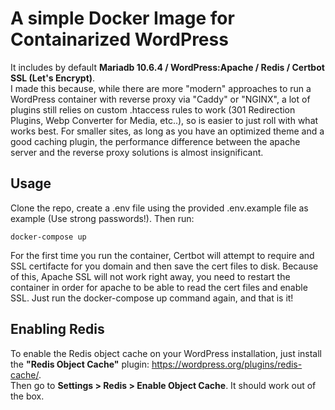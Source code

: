 # A simple Docker Image for Containarized WordPress

It includes by default **Mariadb 10.6.4 / WordPress:Apache / Redis / Certbot SSL (Let's Encrypt)**.  
I made this because, while there are more "modern" approaches to run a WordPress container with reverse proxy via "Caddy" or "NGINX",
a lot of plugins still relies on custom .htaccess rules to work (301 Redirection Plugins, Webp Converter for Media, etc..), so is easier to just roll with what works best.
For smaller sites, as long as you have an optimized theme and a good caching plugin, the performance difference between the apache server and the reverse proxy solutions is almost
insignificant.

## Usage
Clone the repo, create a .env file using the provided .env.example file as example (Use strong passwords!).
Then run:
```
docker-compose up
```
For the first time you run the container, Certbot will attempt to require and SSL certifacte for you domain and then save the cert files to disk. Because of this,
Apache SSL will not work right away, you need to restart the container in order for apache to be able to read the cert files and enable SSL. Just run the docker-compose up command again, and that is it!

## Enabling Redis
To enable the Redis object cache on your WordPress installation, just install the **"Redis Object Cache"** plugin: https://wordpress.org/plugins/redis-cache/.  
Then go to **Settings > Redis > Enable Object Cache**. It should work out of the box.

